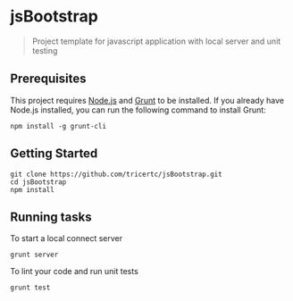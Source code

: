 # jsBootstrap
> Project template for javascript application with local server and unit testing

## Prerequisites

This project requires [Node.js](http://nodejs.org) and [Grunt](http://gruntjs.com/getting-started) to be installed.  If you already have Node.js installed, you can run the following command to install Grunt:

```shell
npm install -g grunt-cli
```


## Getting Started

```shell
git clone https://github.com/tricertc/jsBootstrap.git
cd jsBootstrap
npm install
```

## Running tasks
To start a local connect server
```shell
grunt server
```

To lint your code and run unit tests
```shell
grunt test
```
